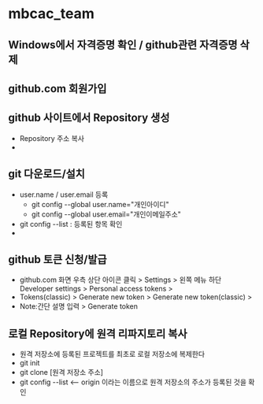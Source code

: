 # mbcac_team
## Windows에서 자격증명 확인 / github관련 자격증명 삭제

## github.com 회원가입

## github 사이트에서 Repository 생성
* Repository 주소 복사
* 
## git 다운로드/설치
* user.name / user.email 등록
  + git config --global user.name="개인아이디"
  + git config --global user.email="개인이메일주소"
* git config --list : 등록된 항목 확인
* 
## github 토큰 신청/발급
* github.com 화면 우측 상단 아이콘 클릭 > Settings > 왼쪽 메뉴 하단 Developer settings > Personal access tokens >
* Tokens(classic) > Generate new token > Generate new token(classic) >
* Note:간단 설명 입력 > Generate token

## 로컬 Repository에 원격 리파지토리 복사
* 원격 저장소에 등록된 프로젝트를 최초로 로컬 저장소에 복제한다
* git init
* git clone [원격 저장소 주소]
* git config --list  <-- origin 이라는 이름으로 원격 저장소의 주소가 등록된 것을 확인

